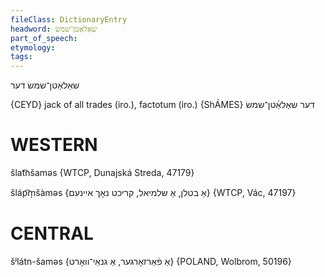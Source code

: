 ```yaml
---
fileClass: DictionaryEntry
headword: שאַלאַטן־שמשׂ
part_of_speech: 
etymology: 
tags: 
---
```

שאַלאַטן־שמשׂ
דער

{CEYD}
jack of all trades (iro.), factotum (iro.) {ShÁMES} דער שאַלאַ֜טן־שמשׂ

WESTERN
========

šlat͡nšaməs {WTCP, Dunajská Streda, 47179}

šláp͡m̩šàməs {אַ בטלן, אַ שלמיאל, קריכט נאָך איינעם} {WTCP, Vác, 47197}

CENTRAL
========

šʲlátn-šaməs {אַ פֿאַרזאָרגער, אַ גנאַי־וואָרט} {POLAND, Wolbrom, 50196}
